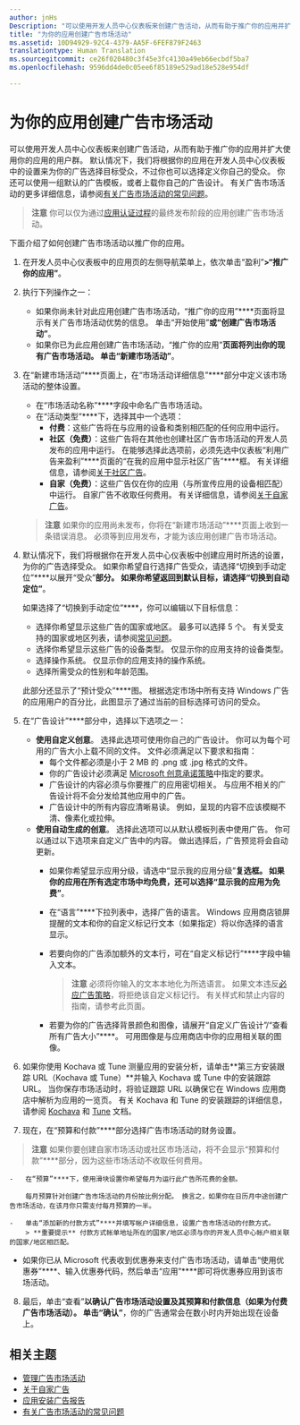 ```yaml
---
author: jnHs
Description: "可以使用开发人员中心仪表板来创建广告活动，从而有助于推广你的应用并扩大使用你的应用的用户群。"
title: "为你的应用创建广告市场活动"
ms.assetid: 10D94929-92C4-4379-AA5F-6FEF879F2463
translationtype: Human Translation
ms.sourcegitcommit: ce26f020480c3f45e3fc4130a49eb66ecbdf5ba7
ms.openlocfilehash: 9596dd4de0c05ee6f85189e529ad18e528e954df

---
```


# 为你的应用创建广告市场活动


可以使用开发人员中心仪表板来创建广告活动，从而有助于推广你的应用并扩大使用你的应用的用户群。 默认情况下，我们将根据你的应用在开发人员中心仪表板中的设置来为你的广告选择目标受众，不过你也可以选择定义你自己的受众。 你还可以使用一组默认的广告模板，或者上载你自己的广告设计。 有关广告市场活动的更多详细信息，请参阅[有关广告市场活动的常见问题](common-questions.md)。

> **注意** 你可以仅为通过[应用认证过程](the-app-certification-process.md)的最终发布阶段的应用创建广告市场活动。

下面介绍了如何创建广告市场活动以推广你的应用。

1.  在开发人员中心仪表板中的应用页的左侧导航菜单上，依次单击“盈利”****&gt;“推广你的应用”****。
2.  执行下列操作之一：

    -   如果你尚未针对此应用创建广告市场活动，“推广你的应用”****页面将显示有关广告市场活动优势的信息。 单击“开始使用”****或“创建广告市场活动”****。
    -   如果你已为此应用创建广告市场活动，“推广你的应用”****页面将列出你的现有广告市场活动。 单击“新建市场活动”****。

3.  在“新建市场活动”****页面上，在“市场活动详细信息”****部分中定义该市场活动的整体设置。
    -   在“市场活动名称”****字段中命名广告市场活动。
    -   在“活动类型”****下，选择其中一个选项：
        -   **付费**：这些广告将在与应用的设备和类别相匹配的任何应用中运行。
        -   **社区（免费）**：这些广告将在其他也创建社区广告市场活动的开发人员发布的应用中运行。 在能够选择此选项前，必须先选中仪表板“利用广告来盈利”****页面的“在我的应用中显示社区广告”****框。 有关详细信息，请参阅[关于社区广告](about-community-ads.md)。
        -   **自家（免费）**：这些广告仅在你的应用（与所宣传应用的设备相匹配）中运行。 自家广告不收取任何费用。 有关详细信息，请参阅[关于自家广告](about-house-ads.md)。

    > **注意** 如果你的应用尚未发布，你将在“新建市场活动”****页面上收到一条错误消息。 必须等到应用发布，才能为该应用创建广告市场活动。

4.  默认情况下，我们将根据你在开发人员中心仪表板中创建应用时所选的设置，为你的广告选择受众。 如果你希望自行选择广告受众，请选择“切换到手动定位”****以展开“受众”****部分。 如果你希望返回到默认目标，请选择“切换到自动定位”****。

    如果选择了“切换到手动定位”****，你可以编辑以下目标信息：

    -   选择你希望显示这些广告的国家或地区。 最多可以选择 5 个。 有关受支持的国家或地区列表，请参阅[常见问题](common-questions.md)。
    -   选择你希望显示这些广告的设备类型。 仅显示你的应用支持的设备类型。
    -   选择操作系统。 仅显示你的应用支持的操作系统。
    -   选择所需受众的性别和年龄范围。

    此部分还显示了“预计受众”****图。 根据选定市场中所有支持 Windows 广告的应用用户的百分比，此图显示了通过当前的目标选择可访问的受众。

5.  在“广告设计”****部分中，选择以下选项之一：
    -   **使用自定义创意**。 选择此选项可使用你自己的广告设计。 你可以为每个可用的广告大小上载不同的文件。 文件必须满足以下要求和指南：
        -   每个文件都必须是小于 2 MB 的 .png 或 .jpg 格式的文件。
        -   你的广告设计必须满足 [Microsoft 创意承诺策略](http://go.microsoft.com/fwlink?LinkId=532595)中指定的要求。
        -   广告设计的内容必须与你要推广的应用密切相关。 与应用不相关的广告设计将不会分发给其他应用中的广告。
        -   广告设计中的所有内容应清晰易读。 例如，呈现的内容不应该模糊不清、像素化或拉伸。
    -   **使用自动生成的创意**。 选择此选项可以从默认模板列表中使用广告。 你可以通过以下选项来自定义广告中的内容。 做出选择后，广告预览将会自动更新。
        -   如果你希望显示应用分级，请选中“显示我的应用分级”****复选框。 如果你的应用在所有选定市场中均免费，还可以选择“显示我的应用为免费”****。
        -   在“语言”****下拉列表中，选择广告的语言。 Windows 应用商店锁屏提醒的文本和你的自定义标记行文本（如果指定）将以你选择的语言显示。
        -   若要向你的广告添加额外的文本行，可在“自定义标记行”****字段中输入文本。
            > **注意** 必须将你输入的文本本地化为所选语言。 如果文本违反[必应广告策略](http://go.microsoft.com/fwlink?LinkId=398341)，将拒绝该自定义标记行。 有关样式和禁止内容的指南，请参考此页面。

        -   若要为你的广告选择背景颜色和图像，请展开“自定义广告设计”/“查看所有广告大小”****。 可用图像是与应用商店中你的应用相关联的图像。

6. 如果你使用 Kochava 或 Tune 测量应用的安装分析，请单击**第三方安装跟踪 URL（Kochava 或 Tune）**并输入 Kochava 或 Tune 中的安装跟踪 URL。 当你保存市场活动时，将验证跟踪 URL 以确保它在 Windows 应用商店中解析为应用的一览页。 有关 Kochava 和 Tune 的安装跟踪的详细信息，请参阅 [Kochava](http://support.kochava.com/) 和 [Tune](https://help.tune.com/) 文档。

7.  现在，在“预算和付款”****部分选择广告市场活动的财务设置。
   > **注意** 如果你要创建自家市场活动或社区市场活动，将不会显示“预算和付款”****部分，因为这些市场活动不收取任何费用。

    -   在“预算”****下，使用滑块设置你希望每月为运行此广告所花费的金额。

        每月预算针对创建广告市场活动的月份按比例分配。 换言之，如果你在日历月中途创建广告市场活动，在该月你只需支付每月预算的一半。

    -   单击“添加新的付款方式”****并填写帐户详细信息，设置广告市场活动的付款方式。
        > **重要提示** 付款方式帐单地址所在的国家/地区必须与你的开发人员中心帐户相关联的国家/地区相匹配。
- 如果你已从 Microsoft 代表收到优惠券来支付广告市场活动，请单击“使用优惠券”****、输入优惠券代码，然后单击“应用”****即可将优惠券应用到该市场活动。

8.  最后，单击“查看”****以确认广告市场活动设置及其预算和付款信息（如果为付费广告市场活动）。 单击“确认”****，你的广告通常会在数小时内开始出现在设备上。

## 相关主题

* [管理广告市场活动](managing-your-ad-campaign.md)
* [关于自家广告](about-house-ads.md)
* [应用安装广告报告](app-install-ads-reports.md)
* [有关广告市场活动的常见问题](common-questions.md)
 

 



<!--HONumber=Jun16_HO5-->


